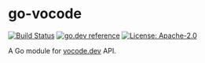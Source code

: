 # go-vocode

[![Build Status](https://github.com/milosgajdos/go-vocode/workflows/CI/badge.svg)](https://github.com/milosgajdos/go-vocode/actions?query=workflow%3ACI)
[![go.dev reference](https://img.shields.io/badge/go.dev-reference-007d9c?logo=go&logoColor=white&style=flat-square)](https://pkg.go.dev/github.com/milosgajdos/go-vocode)
[![License: Apache-2.0](https://img.shields.io/badge/License-Apache--2.0-blue.svg)](https://opensource.org/licenses/Apache-2.0)

A Go module for [vocode.dev](https://www.vocode.dev/) API.

